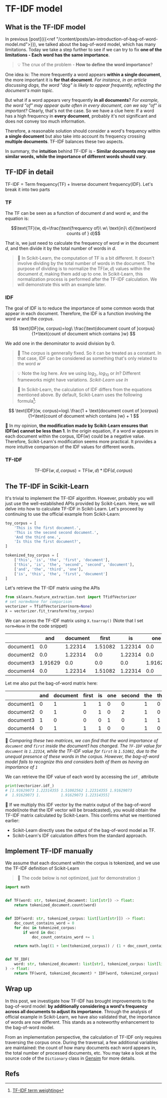 # TF-IDF model


## What is the TF-IDF model

In previous [post]({{<ref "/content/posts/an-introduction-of-bag-of-word-model.md">}}), we talked about the bag-of-word model, which has many limitations. Today we take a step further to see if we can try to fix **one of the limitations - Each word has the same importance**.

> 💡 The crux of the problem - **How to define the word importance**?

One idea is: The more frequently a word appears **within a single document**, the more important it is **for that document**. *For instance, in an article discussing dogs, the word "dog" is likely to appear frequently, reflecting the document's main topic*.

But what if a word appears very frequently **in all documents**? *For example, the word "of" may appear quite often in every document, can we say "of" is important?* Clearly, that's not the case. So we have a clue here: If a word has a high frequency in **every document**, probably it's not significant and does not convey too much information.

Therefore, a reasonable solution should consider a word's frequency within **a single document** but also take into account its frequency crossing **multiple documents**. TF-IDF balances these two aspects.

In summary, the **intuition** behind TF-IDF is - **Similar documents *may* use similar words, while the importance of different words should vary**.

## TF-IDF in detail

TF-IDF = Term frequency(TF) + Inverse document frequency(IDF). Let's break it into two parts
### TF

The TF can be seen as a function of document $d$ and word $w$, and the equation is:

$$\text{TF}(w, d)=\frac{\text{frequency of}\ w\ \text{in}\ d}{\text{word counts of } d}$$

That is, we just need to calculate the frequency of word $w$ in the document $d$, and then divide it by the total number of words in $d$.

> 🐛 In Scikit-Learn, the computation of TF is a bit different. It doesn't involve dividing by the total number of words in the document. The purpose of dividing is to normalize the $\text{TF}(w, d)$ values within the document $d$, making them add up to one. In Scikit-Learn, this normalization process is performed after the TF-IDF calculation. We will demonstrate this with an example later.

### IDF

The goal of IDF is to reduce the importance of some common words that appear in each document. Therefore, the IDF is a function involving the word $w$ and the $corpus$.

$$
\text{IDF}(w, corpus)=log\ \frac{\text{document count of }corpus}{1+\text{count of document which contains }w}
$$

We add one in the denominator to avoid division by 0.

> 🤔️ The $corpus$ is gennerally fixed. So it can be treated as a constant. In that case, IDF can be considered as something that's only related to the word $w$

> 💡 Note the $log$ here. Are we using $log_2$, $log_{10}$ or $ln$? Different frameworks might have variations. *Scikit-Learn use $ln$*

> 🐛 In Scikit-Learn, the calculation of IDF differs from the equations mentioned above. By default, Scikit-Learn uses the following formula[^1]:

$$
\text{IDF}(w, corpus)=log\ \frac{1 + \text{document count of }corpus}{1+\text{count of document which contains }w} + 1
$$

🤔️ In my opinion, **the modification made by Scikit-Learn ensures that $\text{IDF}(w)$ cannot be less than 1**. In the origin equation, if a word $w$ appears in each document within the corpus, $\text{IDF}(w)$ could be a negative value. Therefore, Scikit-Learn's modification seems more practical. It provides a more intuitive comparison of the IDF values for different words.

### TF-IDF

$$
\text{TF-IDF}(w, d, corpus)=\text{TF}(w, d) * \text{IDF}(d, corpus)
$$

## The TF-IDF in Scikit-Learn

It's trivial to implement the TF-IDF algorithm. However, probably you will just use the well-established APIs provided by Scikit-Learn. Here, we will delve into how to calculate TF-IDF in Scikit-Learn. Let's proceed by continuing to use the official example from Scikit-Learn:

```python
toy_corpus = [
    'This is the first document.',
    'This is the second second document.',
    'And the third one.',
    'Is this the first document?',
]

tokenized_toy_corpus = [
    ['this', 'is', 'the', 'first', 'document'],
    ['this', 'is', 'the', 'second', 'second', 'document'],
    ['and', 'the', 'third', 'one'],
    ['is', 'this', 'the', 'first', 'document']
]
```

Let's retrieve the TF-IDF matrix using the APIs

```python
from sklearn.feature_extraction.text import TfidfVectorizer
# set norm=None for comparison
vectorizer = TfidfVectorizer(norm=None)
X = vectorizer.fit_transform(toy_corpus)
```

We can access the TF-IDF matrix using `X.toarray()` (Note that I set `norm=None` in the code snippet)

|           | and     | document | first   | is      | one     | second  | the | third   | this    |
| --------- | ------- | -------- | ------- | ------- | ------- | ------- | --- | ------- | ------- |
| document1 | 0.0     | 1.22314  | 1.51082 | 1.22314 | 0.0     | 0.0     | 1.0 | 0.0     | 1.22314 |
| document2 | 0.0     | 1.22314  | 0.0     | 1.22314 | 0.0     | 3.83258 | 1.0 | 0.0     | 1.22314 |
| document3 | 1.91629 | 0.0      | 0.0     | 0.0     | 1.91629 | 0.0     | 1.0 | 1.91629 | 0.0     |
| document4 | 0.0     | 1.22314  | 1.51082 | 1.22314 | 0.0     | 0.0     | 1.0 | 0.0     | 1.22314 |

Let me also put the bag-of-word matrix here:

|           | and | document | first | is  | one | second | the | third | this |
| --------- | --- | -------- | ----- | --- | --- | ------ | --- | ----- | ---- |
| document1 | 0   | 1        | 1     | 1   | 0   | 0      | 1   | 0     | 1    |
| document2 | 0   | 1        | 0     | 1   | 0   | 2      | 1   | 0     | 1    |
| document3 | 1   | 0        | 0     | 0   | 1   | 0      | 1   | 1     | 0    |
| document4 | 0   | 1        | 1     | 1   | 0   | 0      | 1   | 0     | 1    |

🤔️ *Comparing these two matrices, we can find that the word importance of `document` and `first` inside the document1 has changed. The `TF-IDF` value for `document` is `1.22314`, while the TF-IDF value for `first` is `1.51082`, due to the unequal presence of these words in the corpus. However, the bag-of-word model fails to recognize this and considers both of them as having an importance of `1`*

We can retrieve the IDF value of each word by accessing the `idf_` attribute
```python
print(vectorizer.idf_)
# [1.91629073 1.22314355 1.51082562 1.22314355 1.91629073 
#  1.91629073 1.         1.91629073 1.22314355]
```

🤔️ If we multiply this IDF vector by the matrix output of the bag-of-word model(note that the IDF vector will be broadcasted), you would obtain the TF-IDF matrix calculated by Scikit-Learn. This confirms what we mentioned earlier:
- Scikit-Learn directly uses the output of the bag-of-word model as TF.
- Scikit-Learn's IDF calculation differs from the standard approach.


## Implement TF-IDF manually

We assume that each document within the corpus is tokenized, and we use the TF-IDF definition of Scikit-Learn

> 🐛 The code below is not optimized, just for demonstration :)

```python
import math


def TF(word: str, tokenized_document: list[str]) -> float:
    return tokenized_document.count(word)


def IDF(word: str, tokenized_corpus: list[list[str]]) -> float:
    doc_count_contains_word = 0
    for doc in tokenized_corpus:
        if word in doc:
            doc_count_contains_word += 1

    return math.log((1 + len(tokenized_corpus)) / (1 + doc_count_contains_word)) + 1


def TF_IDF(
    word: str, tokenized_document: list[str], tokenized_corpus: list[list[str]]
) -> float:
    return TF(word, tokenized_document) * IDF(word, tokenized_corpus)
```

## Wrap up
In this post, we investigate how TF-IDF has brought improvements to the bag-of-word model: **by additionally considering a word's frequency across all documents to adjust its importance**. Through the analysis of official example in Scikit-Learn, we have also validated that, the importance of words are now different. This stands as a noteworthy enhancement to the bag-of-word model.

From an implementation perspective, the calculation of TF-IDF only requires traversing the corpus once. During the traversal, a few additional variables are maintained: the count of how many documents each word appears in, the total number of processed documents, etc. You may take a look at the source code of the `Dictionary` class in [Gensim](https://radimrehurek.com/gensim/index.html) for more details.

## Refs

[^1]: [TF-IDF term weighting](https://scikit-learn.org/stable/modules/feature_extraction.html#tfidf-term-weighting)

